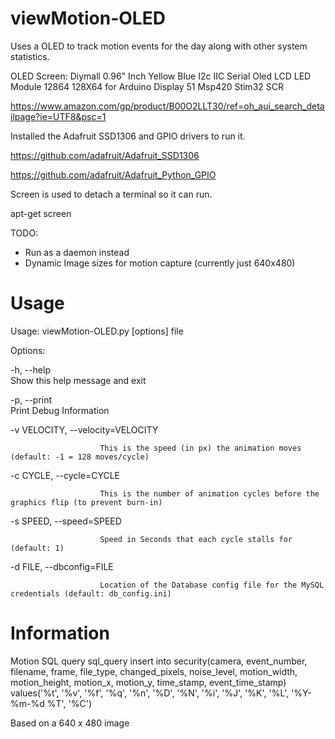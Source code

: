 # viewMotion-OLED
Uses a OLED to track motion events for the day along with other system statistics.


OLED Screen: Diymall 0.96" Inch Yellow Blue I2c IIC Serial Oled LCD LED Module 12864 128X64 for Arduino Display 51 Msp420 Stim32 SCR

https://www.amazon.com/gp/product/B00O2LLT30/ref=oh_aui_search_detailpage?ie=UTF8&psc=1

Installed the Adafruit SSD1306 and GPIO drivers to run it.


https://github.com/adafruit/Adafruit_SSD1306

https://github.com/adafruit/Adafruit_Python_GPIO

Screen is used to detach a terminal so it can run.

apt-get screen



TODO:

* Run as a daemon instead
* Dynamic Image sizes for motion capture (currently just 640x480)

# Usage

Usage: viewMotion-OLED.py [options] file

Options:

  -h, --help            
                        Show this help message and exit

  -p, --print           
                        Print Debug Information

  -v VELOCITY, --velocity=VELOCITY

                        This is the speed (in px) the animation moves (default: -1 = 128 moves/cycle)

  -c CYCLE, --cycle=CYCLE

                        This is the number of animation cycles before the graphics flip (to prevent burn-in)

  -s SPEED, --speed=SPEED

                        Speed in Seconds that each cycle stalls for (default: 1)

  -d FILE, --dbconfig=FILE
                        
                        Location of the Database config file for the MySQL credentials (default: db_config.ini)


# Information

Motion SQL query
			sql_query insert into security(camera, event_number, filename, frame, file_type, changed_pixels, noise_level, motion_width, motion_height, motion_x, motion_y, time_stamp, event_time_stamp) values('%t', '%v', '%f', '%q', '%n', '%D', '%N', '%i', '%J', '%K', '%L', '%Y-%m-%d %T', '%C')

Based on a 640 x 480 image
